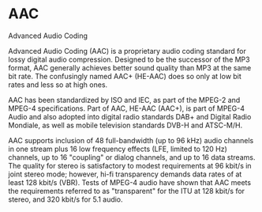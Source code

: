 # AAC


Advanced Audio Coding

Advanced Audio Coding (AAC) is a proprietary audio coding standard for
lossy digital audio compression. Designed to be the successor of the MP3
format, AAC generally achieves better sound quality than MP3 at the same
bit rate. The confusingly named AAC+ (HE-AAC) does so only at low bit
rates and less so at high ones.

AAC has been standardized by ISO and IEC, as part of the MPEG-2 and
MPEG-4 specifications. Part of AAC, HE-AAC (AAC+), is part of MPEG-4
Audio and also adopted into digital radio standards DAB+ and Digital
Radio Mondiale, as well as mobile television standards DVB-H and
ATSC-M/H.

AAC supports inclusion of 48 full-bandwidth (up to 96 kHz) audio
channels in one stream plus 16 low frequency effects (LFE, limited to
120 Hz) channels, up to 16 "coupling" or dialog channels, and up to 16
data streams. The quality for stereo is satisfactory to modest
requirements at 96 kbit/s in joint stereo mode; however, hi-fi
transparency demands data rates of at least 128 kbit/s (VBR). Tests of
MPEG-4 audio have shown that AAC meets the requirements referred to as
"transparent" for the ITU at 128 kbit/s for stereo, and 320 kbit/s for
5.1 audio.


